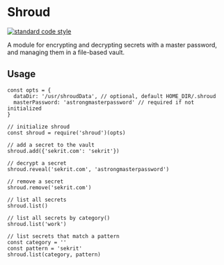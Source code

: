 # Shroud

[![standard code
style](https://img.shields.io/badge/code%20style-standard-brightgreen.svg)](https://github.com/feross/standard)

A module for encrypting and decrypting secrets with a master password, and
managing them in a file-based vault.

## Usage

```
const opts = {
  dataDir: '/usr/shroudData', // optional, default HOME_DIR/.shroud
  masterPassword: 'astrongmasterpassword' // required if not initialized
}

// initialize shroud
const shroud = require('shroud')(opts)

// add a secret to the vault
shroud.add({'sekrit.com': 'sekrit'})

// decrypt a secret
shroud.reveal('sekrit.com', 'astrongmasterpassword')

// remove a secret
shroud.remove('sekrit.com')

// list all secrets
shroud.list()

// list all secrets by category()
shroud.list('work')

// list secrets that match a pattern
const category = ''
const pattern = 'sekrit'
shroud.list(category, pattern)
```


